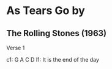 ---
---

# As Tears Go by
## The Rolling Stones (1963)

Verse 1

c1: G     A     C        D
l1: It is the end of the day